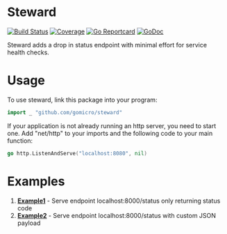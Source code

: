 # Steward
[![Build Status](https://travis-ci.org/gomicro/steward.svg)](https://travis-ci.org/gomicro/steward)
[![Coverage](http://gocover.io/_badge/github.com/gomicro/steward)](http://gocover.io/github.com/gomicro/steward)
[![Go Reportcard](https://goreportcard.com/badge/github.com/gomicro/steward)](https://goreportcard.com/report/github.com/gomicro/steward)
[![GoDoc](https://godoc.org/github.com/gomicro/steward?status.png)](https://godoc.org/github.com/gomicro/steward)

Steward adds a drop in status endpoint with minimal effort for service health checks.

# Usage
To use steward, link this package into your program:
```go
import _ "github.com/gomicro/steward"
```

If your application is not already running an http server, you need to start one. Add "net/http" to your imports and the following code to your main function:
```go
go http.ListenAndServe("localhost:8080", nil)
```

# Examples
1. **[Example1](ext/examples/example1)** - Serve endpoint localhost:8000/status only returning status code
1. **[Example2](ext/examples/example2)** - Serve endpoint localhost:8000/status with custom JSON payload
